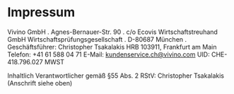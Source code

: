# Impressum 
 
Vivino GmbH . 
Agnes-Bernauer-Str. 90 . 
c/o Ecovis Wirtschaftstreuhand GmbH Wirtschaftsprüfungsgesellschaft . 
D-80687 München . 
Geschäftsführer: Christopher Tsakalakis
HRB 103911, Frankfurt am Main
Telefon: +41 61 588 04 71
E-Mail: kundenservice.ch@vivino.com
UID: CHE-418.796.027 MWST 
 
 
Inhaltlich Verantwortlicher gemäß §55 Abs. 2 RStV: Christopher Tsakalakis (Anschrift siehe oben)
